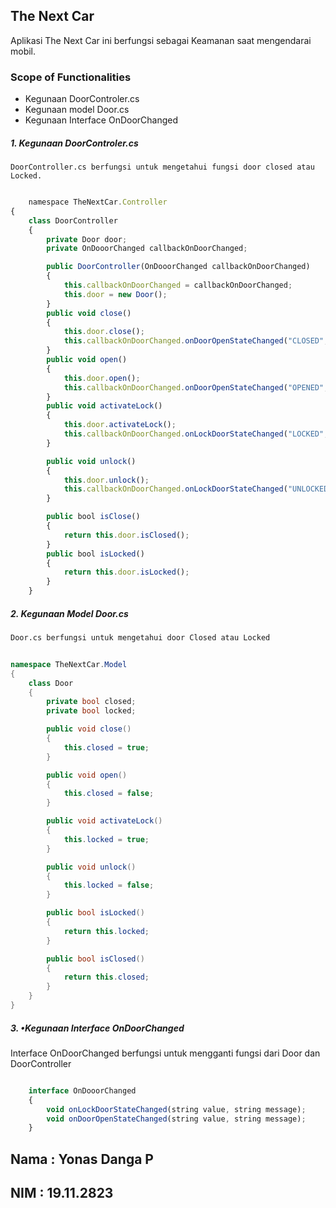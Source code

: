 ﻿## The Next Car

Aplikasi The Next Car ini berfungsi sebagai Keamanan saat mengendarai mobil.

### Scope of Functionalities

* Kegunaan DoorControler.cs
* Kegunaan model Door.cs
* Kegunaan Interface OnDoorChanged

##### 1. Kegunaan DoorControler.cs
    DoorController.cs berfungsi untuk mengetahui fungsi door closed atau Locked.

``` javascript

    namespace TheNextCar.Controller
{
    class DoorController
    {
        private Door door;
        private OnDooorChanged callbackOnDoorChanged;

        public DoorController(OnDooorChanged callbackOnDoorChanged)
        {
            this.callbackOnDoorChanged = callbackOnDoorChanged;
            this.door = new Door();
        }
        public void close()
        {
            this.door.close();
            this.callbackOnDoorChanged.onDoorOpenStateChanged("CLOSED", "door closed");
        }
        public void open()
        {
            this.door.open();
            this.callbackOnDoorChanged.onDoorOpenStateChanged("OPENED", "door opened");
        }
        public void activateLock()
        {
            this.door.activateLock();
            this.callbackOnDoorChanged.onLockDoorStateChanged("LOCKED", "door locked");
        }

        public void unlock()
        {
            this.door.unlock();
            this.callbackOnDoorChanged.onLockDoorStateChanged("UNLOCKED", "door unlocked");
        }

        public bool isClose()
        {
            return this.door.isClosed();
        }
        public bool isLocked()
        {
            return this.door.isLocked();
        }
    }
``` 

##### 2. Kegunaan Model Door.cs
    Door.cs berfungsi untuk mengetahui door Closed atau Locked

``` csharp
    
namespace TheNextCar.Model
{
    class Door
    {
        private bool closed;
        private bool locked;

        public void close()
        {
            this.closed = true;
        }

        public void open()
        {
            this.closed = false;
        }

        public void activateLock()
        {
            this.locked = true;
        }

        public void unlock()
        {
            this.locked = false;
        }

        public bool isLocked()
        {
            return this.locked;
        }

        public bool isClosed()
        {
            return this.closed;
        }
    }
}
```

##### 3. •Kegunaan Interface OnDoorChanged
   Interface OnDoorChanged berfungsi untuk mengganti fungsi dari Door dan DoorController

``` javascript

    interface OnDooorChanged
    {
        void onLockDoorStateChanged(string value, string message);
        void onDoorOpenStateChanged(string value, string message);
    }
```

## Nama : Yonas Danga P
## NIM  : 19.11.2823